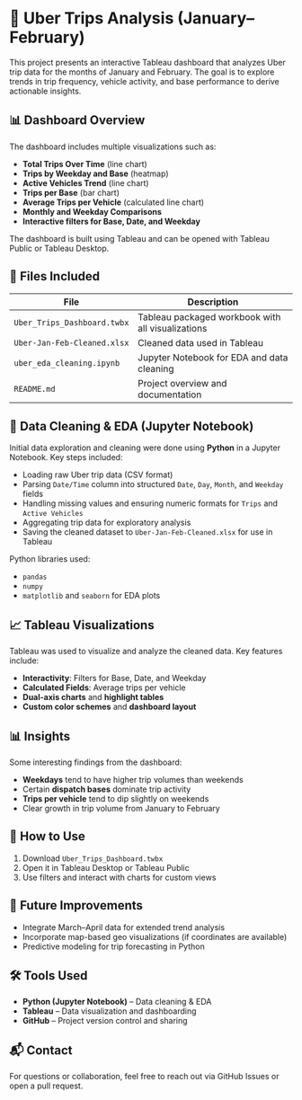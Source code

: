 # 🚕 Uber Trips Analysis (January–February)

This project presents an interactive Tableau dashboard that analyzes Uber trip data for the months of January and February. The goal is to explore trends in trip frequency, vehicle activity, and base performance to derive actionable insights.

## 📊 Dashboard Overview

The dashboard includes multiple visualizations such as:

- **Total Trips Over Time** (line chart)
- **Trips by Weekday and Base** (heatmap)
- **Active Vehicles Trend** (line chart)
- **Trips per Base** (bar chart)
- **Average Trips per Vehicle** (calculated line chart)
- **Monthly and Weekday Comparisons**
- **Interactive filters for Base, Date, and Weekday**

The dashboard is built using Tableau and can be opened with Tableau Public or Tableau Desktop.

## 📁 Files Included

| File | Description |
|------|-------------|
| `Uber_Trips_Dashboard.twbx` | Tableau packaged workbook with all visualizations |
| `Uber-Jan-Feb-Cleaned.xlsx` | Cleaned data used in Tableau |
| `uber_eda_cleaning.ipynb` | Jupyter Notebook for EDA and data cleaning |
| `README.md` | Project overview and documentation |

## 🧹 Data Cleaning & EDA (Jupyter Notebook)

Initial data exploration and cleaning were done using **Python** in a Jupyter Notebook. Key steps included:

- Loading raw Uber trip data (CSV format)
- Parsing `Date/Time` column into structured `Date`, `Day`, `Month`, and `Weekday` fields
- Handling missing values and ensuring numeric formats for `Trips` and `Active Vehicles`
- Aggregating trip data for exploratory analysis
- Saving the cleaned dataset to `Uber-Jan-Feb-Cleaned.xlsx` for use in Tableau

Python libraries used:
- `pandas`
- `numpy`
- `matplotlib` and `seaborn` for EDA plots

## 📈 Tableau Visualizations

Tableau was used to visualize and analyze the cleaned data. Key features include:

- **Interactivity**: Filters for Base, Date, and Weekday
- **Calculated Fields**: Average trips per vehicle
- **Dual-axis charts** and **highlight tables**
- **Custom color schemes** and **dashboard layout**
  
## 📊 Insights

Some interesting findings from the dashboard:

- **Weekdays** tend to have higher trip volumes than weekends
- Certain **dispatch bases** dominate trip activity
- **Trips per vehicle** tend to dip slightly on weekends
- Clear growth in trip volume from January to February

## 📂 How to Use

1. Download `Uber_Trips_Dashboard.twbx`
2. Open it in Tableau Desktop or Tableau Public
3. Use filters and interact with charts for custom views

## 🧠 Future Improvements

- Integrate March–April data for extended trend analysis
- Incorporate map-based geo visualizations (if coordinates are available)
- Predictive modeling for trip forecasting in Python

## 🛠 Tools Used

- **Python (Jupyter Notebook)** – Data cleaning & EDA
- **Tableau** – Data visualization and dashboarding
- **GitHub** – Project version control and sharing

## 📬 Contact

For questions or collaboration, feel free to reach out via GitHub Issues or open a pull request.

